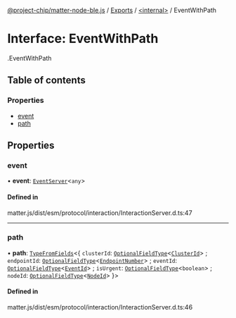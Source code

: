 [@project-chip/matter-node-ble.js](../README.md) / [Exports](../modules.md) / [<internal\>](../modules/internal_.md) / EventWithPath

# Interface: EventWithPath

[<internal>](../modules/internal_.md).EventWithPath

## Table of contents

### Properties

- [event](internal_.EventWithPath.md#event)
- [path](internal_.EventWithPath.md#path)

## Properties

### event

• **event**: [`EventServer`](../classes/internal_.EventServer.md)<`any`\>

#### Defined in

matter.js/dist/esm/protocol/interaction/InteractionServer.d.ts:47

___

### path

• **path**: [`TypeFromFields`](../modules/internal_.md#typefromfields)<{ `clusterId`: [`OptionalFieldType`](internal_.OptionalFieldType.md)<[`ClusterId`](../modules/internal_.md#clusterid)\> ; `endpointId`: [`OptionalFieldType`](internal_.OptionalFieldType.md)<[`EndpointNumber`](../modules/internal_.md#endpointnumber)\> ; `eventId`: [`OptionalFieldType`](internal_.OptionalFieldType.md)<[`EventId`](../modules/internal_.md#eventid)\> ; `isUrgent`: [`OptionalFieldType`](internal_.OptionalFieldType.md)<`boolean`\> ; `nodeId`: [`OptionalFieldType`](internal_.OptionalFieldType.md)<[`NodeId`](../modules/internal_.md#nodeid)\>  }\>

#### Defined in

matter.js/dist/esm/protocol/interaction/InteractionServer.d.ts:46

